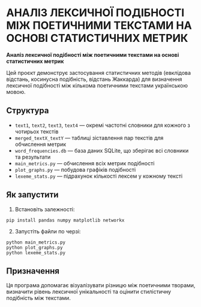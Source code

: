 # АНАЛІЗ ЛЕКСИЧНОЇ ПОДІБНОСТІ МІЖ ПОЕТИЧНИМИ ТЕКСТАМИ НА ОСНОВІ СТАТИСТИЧНИХ МЕТРИК

**Аналіз лексичної подібності між поетичними текстами на основі статистичних метрик**

Цей проєкт демонструє застосування статистичних методів (евклідова відстань, косинусна подібність, відстань Жаккарда) для визначення лексичної подібності між кількома поетичними текстами українською мовою.

## Структура

- `text1`, `text2`, `text3`, `text4` — окремі частотні словники для кожного з чотирьох текстів
- `merged_textX_textY` — таблиці зіставлення пар текстів для обчислення метрик
- `word_frequencies.db` — база даних SQLite, що зберігає всі словники та результати
- `main_metrics.py` — обчислення всіх метрик подібності
- `plot_graphs.py` — побудова графіків подібності
- `lexeme_stats.py` — підрахунок кількості лексем у кожному тексті

## Як запустити

1. Встановіть залежності:
```
pip install pandas numpy matplotlib networkx
```

2. Запустіть файли по черзі:
```
python main_metrics.py
python plot_graphs.py
python lexeme_stats.py
```

## Призначення

Ця програма допомагає візуалізувати різницю між поетичними творами, визначити рівень лексичної унікальності та оцінити стилістичну подібність між текстами.

